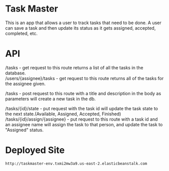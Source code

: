 # Task Master

This is an app that allows a user to track tasks that need to be done.  A user can save a task and then update its status as it gets assigned, accepted, completed, etc.



# API
/tasks - get request to this route returns a list of all the tasks in the database.  
/users/{assignee}/tasks - get request to this route returns all of the tasks for the assignee given.  

/tasks - post request to this route with a title and description in the body as parameters will create a new task in the db.  

/tasks/{id}/state - put request with the task id will update the task state to the next state.(Available, Assigned, Accepted, Finished)
/tasks/{id}/assign/{assignee} - put request to this route with a task id and an assignee name will assign the task to that person, and update the task to "Assigned" status.  



# Deployed Site
`http://taskmaster-env.txmi2mw3a9.us-east-2.elasticbeanstalk.com`